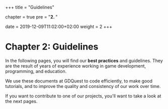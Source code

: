 +++
title = "Guidelines"

chapter = true
pre = "<b>2. </b>"

date = 2019-12-09T11:02:00+02:00
weight = 2
+++

# Chapter 2: Guidelines

In the following pages, you will find our **best practices** and guidelines. They are the result of years of experience working in game development, programming, and education.

We use these documents at GDQuest to code efficiently, to make good tutorials, and to improve the quality and consistency of our work over time.

If you want to contribute to one of our projects, you'll want to take a look at the next pages.
